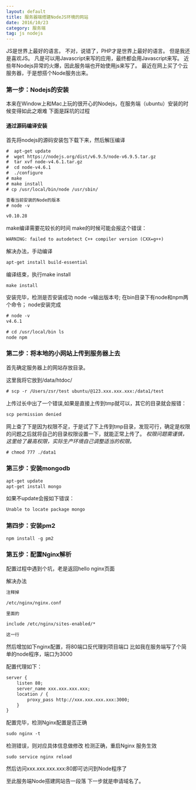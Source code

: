 ```yaml
---
layout: default
title: 服务器端搭建NodeJS环境的网站
date: 2016/10/23
category: 服务端
tag: js nodejs
---
```



JS是世界上最好的语言。
不对，说错了，PHP才是世界上最好的语言。
但是我还是喜欢JS。
凡是可以用Javascript来写的应用，最终都会用Javascript来写。
近些年Nodejs异常的火爆，因此服务端也开始使用js来写了。
最近在网上买了个云服务器，于是想搭个Node服务出来。

### 第一步：Nodejs的安装

本来在Window上和Mac上玩的很开心的Nodejs，在服务端（ubuntu）安装的时候变得如此之艰难
下面是踩坑的过程

#### 通过源码编译安装

首先将nodejs的源码安装包下载下来，然后解压编译

``` html
#  apt-get update
#  wget https://nodejs.org/dist/v6.9.5/node-v6.9.5.tar.gz
#  tar xvf node-v4.6.1.tar.gz 
#  cd node-v4.6.1 
#  ./configure 
# make 
# make install 
# cp /usr/local/bin/node /usr/sbin/ 

查看当前安装的Node的版本 
# node -v 

v0.10.28
```
make编译需要花较长的时间
make的时候可能会报这个错误：
``` html
WARNING: failed to autodetect C++ compiler version (CXX=g++)
```

解决办法，手动编译
``` html
apt-get install build-essential
```

编译结束，执行make install
``` shell
make install
```

安装完毕，检测是否安装成功
node -v输出版本号; 
在bin目录下有node和npm两个命令；
node安装完成
``` html
# node -v
v4.6.1

# cd /usr/local/bin ls
node npm
```

### 第二步：将本地的小网站上传到服务器上去

首先确定服务器上的网站存放目录。

这里我将它放到/data/htdoc/

``` html
# scp -r /Users/zsr/test ubuntu/@123.xxx.xxx.xxx:/data1/test
```
上传过长中出了一个错误,如果是直接上传到tmp就可以，其它的目录就会报错：

``` html
scp permission denied
```

网上查了下是因为权限不足，于是试了下上传到tmp目录，发现可行，确定是权限的问题之后就将自己的目录权限设置一下，就能正常上传了。
*权限问题需谨慎，这里给了最高权限，实际生产环境自己调整适当的权限。*

``` html
# chmod 777 ./data1
```

### 第三步：安装mongodb

``` html
apt-get update
apt-get install mongo
```

如果不update会报如下错误：
``` html
Unable to locate package mongo
```

### 第四步：安装pm2

``` html
npm install -g pm2
```

### 第五步：配置Nginx解析

配置过程中遇到个坑，老是返回hello nginx页面

解决办法
``` html
注释掉

/etc/nginx/nginx.conf 

里面的 

include /etc/nginx/sites-enabled/* 

这一行
```

然后增加如下nginx配置，将80端口反代理到项目端口
比如我在服务端写了个简单的node程序，端口为3000

配置代理如下：

``` html
server {
    listen 80;
    server_name xxx.xxx.xxx.xxx;
    location / {
        proxy_pass http://xxx.xxx.xxx.xxx:3000;
    }
}
```

配置完毕，检测Nginx配置是否正确

``` html
sudo nginx -t
```

检测错误，则对应具体信息做修改
检测正确，重启Nginx 服务生效

``` shell
sudo service nginx reload
```

然后访问xxx.xxx.xxx.xxx:80即可访问到Node程序了

至此服务端Node搭建网站告一段落
下一步就是申请域名了。







